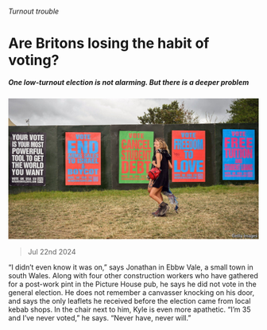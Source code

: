 ###### Turnout trouble

# Are Britons losing the habit of voting? 

##### One low-turnout election is not alarming. But there is a deeper problem 

![image](images/20240727_BRP501.jpg) 

> Jul 22nd 2024 

“I didn’t even know it was on,” says Jonathan in Ebbw Vale, a small town in south Wales. Along with four other construction workers who have gathered for a post-work pint in the Picture House pub, he says he did not vote in the general election. He does not remember a canvasser knocking on his door, and says the only leaflets he received before the election came from local kebab shops. In the chair next to him, Kyle is even more apathetic. “I’m 35 and I’ve never voted,” he says. “Never have, never will.”

